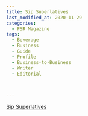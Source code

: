```yaml
---
title: Sip Superlatives
last_modified_at: 2020-11-29
categories:
  - FSR Magazine
tags:
  - Beverage
  - Business
  - Guide
  - Profile
  - Business-to-Business
  - Writer
  - Editorial 



---
```


[Sip Superlatives](http://www.omagdigital.com/publication/?i=491605&ver=html5&p=58)
